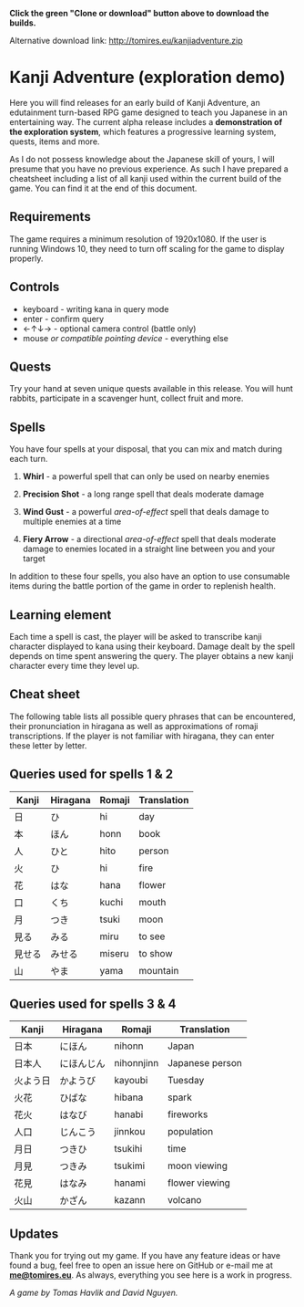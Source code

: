 **Click the green "Clone or download" button above to download the builds.**

Alternative download link: http://tomires.eu/kanjiadventure.zip

# Kanji Adventure (exploration demo)

Here you will find releases for an early build of Kanji Adventure, an edutainment turn-based RPG game designed to teach you Japanese in an entertaining way. The current alpha release includes a **demonstration of the exploration system**, which features a progressive learning system, quests, items and more.

As I do not possess knowledge about the Japanese skill of yours, I will presume that you have no previous experience. As such I have prepared a cheatsheet including a list of all kanji used within the current build of the game. You can find it at the end of this document.

## Requirements

The game requires a minimum resolution of 1920x1080. If the user is running Windows 10, they need to turn off scaling for the game to display properly.

## Controls

* keyboard - writing kana in query mode
* enter - confirm query
* ←↑↓→ - optional camera control (battle only)
* mouse *or compatible pointing device* - everything else

## Quests
Try your hand at seven unique quests available in this release. You will hunt rabbits, participate in a scavenger hunt, collect fruit and more.

## Spells
You have four spells at your disposal, that you can mix and match during each turn.

1. **Whirl** - a powerful spell that can only be used on nearby enemies

2. **Precision Shot** - a long range spell that deals moderate damage

3. **Wind Gust** - a powerful *area-of-effect* spell that deals damage to multiple enemies at a time

4. **Fiery Arrow** - a directional *area-of-effect* spell that deals moderate damage to enemies located in a straight line between you and your target

In addition to these four spells, you also have an option to use consumable items during the battle portion of the game in order to replenish health.

## Learning element
Each time a spell is cast, the player will be asked to transcribe kanji character displayed to kana using their keyboard. Damage dealt by the spell depends on time spent answering the query. The player obtains a new kanji character every time they level up.

## Cheat sheet
The following table lists all possible query phrases that can be encountered, their pronunciation in hiragana as well as approximations of romaji transcriptions. If the player is not familiar with hiragana, they can enter these letter by letter.

## Queries used for spells 1 & 2

Kanji | Hiragana | Romaji | Translation
-- | -- | -- | --
日 | ひ | hi | day
本 | ほん | honn | book
人 | ひと | hito | person
火 | ひ | hi | fire
花 | はな | hana | flower
口 | くち | kuchi | mouth
月 | つき | tsuki | moon
見る | みる | miru | to see
見せる | みせる | miseru | to show
山 | やま | yama | mountain

## Queries used for spells 3 & 4

Kanji | Hiragana | Romaji | Translation
-- | -- | -- | --
日本 | にほん | nihonn | Japan
日本人 | にほんじん | nihonnjinn | Japanese person
火よう日 | かようび | kayoubi | Tuesday
火花 | ひばな | hibana | spark
花火 | はなび | hanabi | fireworks
人口 | じんこう | jinnkou | population
月日 | つきひ | tsukihi | time
月見 | つきみ | tsukimi | moon viewing
花見 | はなみ | hanami | flower viewing
火山 | かざん | kazann | volcano

## Updates
Thank you for trying out my game. If you have any feature ideas or have found a bug, feel free to open an issue here on GitHub or e-mail me at **me@tomires.eu**. As always, everything you see here is a work in progress.


*A game by Tomas Havlik and David Nguyen.*
